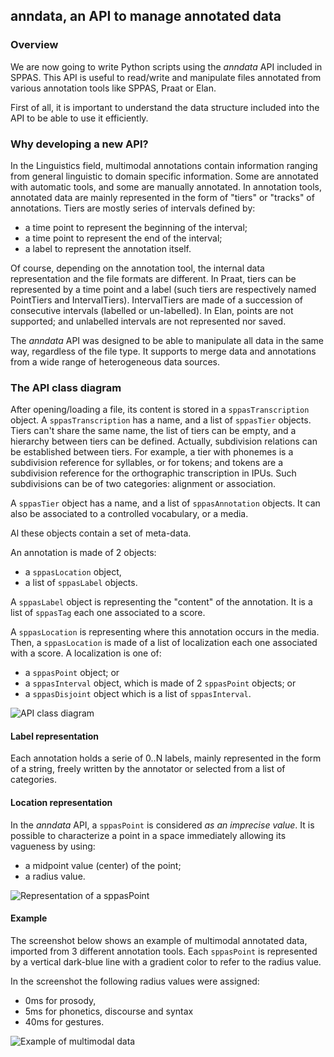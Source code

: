 ## anndata, an API to manage annotated data

### Overview

We are now going to write Python scripts using the *anndata* API
included in SPPAS. This API is useful to read/write and manipulate files
annotated from various annotation tools like SPPAS, Praat or Elan.

First of all, it is important to understand the data structure included into
the API to be able to use it efficiently.


### Why developing a new API?

In the Linguistics field, multimodal annotations contain information ranging 
from general linguistic to domain specific information. Some are annotated 
with automatic tools, and some are manually annotated.
In annotation tools, annotated data are mainly represented in the form of 
"tiers" or "tracks" of annotations. Tiers are mostly series of intervals
defined by:

* a time point to represent the beginning of the interval;
* a time point to represent the end of the interval;
* a label to represent the annotation itself.

Of course, depending on the annotation tool, the internal data representation 
and the file formats are different.
In Praat, tiers can be represented by a time point and a label (such 
tiers are respectively named PointTiers and IntervalTiers).
IntervalTiers are made of a succession of consecutive intervals (labelled or 
un-labelled). In Elan, points are not supported; and unlabelled intervals are 
not represented nor saved.

The *anndata* API was designed to be able to manipulate all data in
the same way, regardless of the file type. It supports to merge data
and annotations from a wide range of heterogeneous data sources.


### The API class diagram

After opening/loading a file, its content is stored in a `sppasTranscription`
object. A `sppasTranscription` has a name, and a list of `sppasTier` objects.
Tiers can't share the same name, the list of tiers can be empty, and
a hierarchy between tiers can be defined.
Actually, subdivision relations can be established between tiers.
For example, a tier with phonemes is a subdivision reference for syllables,
or for tokens; and tokens are a subdivision reference for the orthographic
transcription in IPUs. Such subdivisions can be of two categories:
alignment or association.

A `sppasTier` object has a name, and a list of `sppasAnnotation` objects.
It can also be associated to a controlled vocabulary, or a media.

Al these objects contain a set of meta-data.

An annotation is made of 2 objects:
 
- a `sppasLocation` object,
- a list of `sppasLabel` objects.

A `sppasLabel` object is representing the "content" of the annotation. It is a list
of `sppasTag` each one associated to a score.

A `sppasLocation` is representing where this annotation occurs in the media.
Then, a `sppasLocation` is made of a list of localization each one
associated with a score. A localization is one of:

* a `sppasPoint` object; or
* a `sppasInterval` object, which is made of 2 `sppasPoint` objects; or
* a `sppasDisjoint` object which is a list of `sppasInterval`.

![API class diagram](./etc/figures/anndata.png)


#### Label representation

Each annotation holds a serie of 0..N labels, mainly represented in the form
of a string, freely written by the annotator or selected from a list of
categories.


#### Location representation

In the *anndata* API, a `sppasPoint` is considered *as an imprecise
value*. It is possible to characterize a point in a space immediately allowing 
its vagueness by using:

* a midpoint value (center) of the point;
* a radius value.

![Representation of a sppasPoint](./etc/figures/timepoint-represent.png)


#### Example

The screenshot below shows an example of multimodal annotated data, 
imported from 3 different annotation tools. Each `sppasPoint` is
represented by a vertical dark-blue line with a gradient color to refer 
to the radius value.

In the screenshot the following radius values were assigned:

- 0ms for prosody, 
- 5ms for phonetics, discourse and syntax 
- 40ms for gestures. 

![Example of multimodal data](./etc/screenshots/Grenelle.png)

